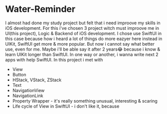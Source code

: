 # Water-Reminder
I almost had done my study project but felt that i need improove my skills in iOS development. For this i've chosen 3 project witch must improove me in UI(this project), Logic & Backend of iOS development. 
I chose use SwiftUI in this case because how i heard a lot of things do more eazyer here instead in UIKit, SwiftUI get more & more popular. But now i cannot say what better use, even for me. 
Maybe i'll be able say it after 2 years😂 because i know & learn UIKit longer than SwiftUI.
In one way or another, i wanna write next 2 apps with help SwiftUI.
 In this project i met with
 - View
 - Button
 - HStack, VStack, ZStack
 - Text
 - NavigationView
 - NavigationLink
 - Property Wrapper - it's really something unusual, interesting & scaring
 - Life cycle of View in SwiftUI - i don't like it, because 
